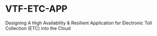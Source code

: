 # VTF-ETC-APP
Designing A High Availability &amp; Resilient Application for Electronic Toll Collection (ETC) into the Cloud
